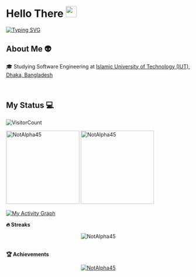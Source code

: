 <h1>Hello There <img src = "https://raw.githubusercontent.com/MartinHeinz/MartinHeinz/master/wave.gif" width = 30px></h1>

[![Typing SVG](https://readme-typing-svg.herokuapp.com?font=Fira+Code&size=18&duration=2000&pause=1000&multiline=true&width=435&lines=An+explorer+at+heart+❤;Qustionable+existence+3.0+🤔)](https://git.io/typing-svg)


## About Me 👽

🎓 Studying Software Engineering at <a href="https://www.iutoic-dhaka.edu/">Islamic University of Technology (IUT), Dhaka, Bangladesh</a>

<br>

## My Status 💻

![VisitorCount](https://profile-counter.glitch.me/NotAlpha45/count.svg)

<p><img height="200em" src="https://github-readme-stats.vercel.app/api?username=NotAlpha45&hide_border=true&count_private=true&show_icons=true&theme=codeSTACKr" alt="NotAlpha45"/>
<img height="200em" src="https://github-readme-stats.vercel.app/api/top-langs?username=NotAlpha45&show_icons=true&locale=en&layout=compact&hide_border=true&theme=codeSTACKr" alt="NotAlpha45"/></p>

<p><a href="#"><img alt="My Activity Graph" src="https://activity-graph.herokuapp.com/graph?username=NotAlpha45&bg_color=0D1117&color=e05397&line=e05397&point=FFFFFF&hide_border=true&" /></a></p>

<p>
  <summary><b>🔥 Streaks</b></summary>
<p align="center"><img src="https://github-readme-streak-stats.herokuapp.com/?user=NotAlpha45&theme=black-ice&hide_border=true&stroke=0000&background=0D1117&ring=e05397&fire=e05397&currStreakLabel=e05397" alt="NotAlpha45" /></p>

<br>
  
<summary><b>🏆 Achievements</b></summary>
<p align="center"> <a href="https://github.com/ajwad-abrar"><img src="https://github-profile-trophy.vercel.app/?username=NotAlpha45&margin-w=5&theme=radical" alt="NotAlpha45" /></a> </p>
</p>
